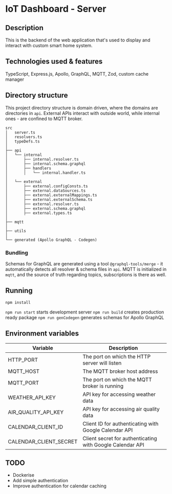# IoT Dashboard - Server

## Description

This is the backend of the web application that's used to display and interact with custom smart home system.

## Technologies used & features

TypeScript, Express.js, Apollo, GraphQL, MQTT, Zod, custom cache manager

## Directory structure

This project directory structure is domain driven, where the domains are directories in `api`. External APIs interact with outside world, while internal ones - are confined to MQTT broker.

```
src
│   server.ts
│   resolvers.ts
│   typeDefs.ts
│
├── api
│   └── internal
│       ├── internal.resolver.ts
│       ├── internal.schema.graphql
│       ├── handlers
│       │   └── internal.handler.ts
│
│   └── external
│       ├── external.configConsts.ts
│       ├── external.dataSources.ts
│       ├── external.externalMappings.ts
│       ├── external.externalSchema.ts
│       ├── external.resolver.ts
│       ├── external.schema.graphql
│       ├── external.types.ts
│
├── mqtt
│
├── utils
│
└── generated (Apollo GraphQL - Codegen)
```

### Bundling

Schemas for GraphQL are generated using a tool `@graphql-tools/merge` - it automatically detects all resolver & schema files in `api`. MQTT is initialized in `mqtt`, and the source of truth regarding topics, subscriptions is there as well.

## Running

`npm install`

`npm run start` starts development server
`npm run build` creates production ready package
`npm run genCodegen` generates schemas for Apollo GraphQL

## Environment variables

| Variable               | Description                                               |
| ---------------------- | --------------------------------------------------------- |
| HTTP_PORT              | The port on which the HTTP server will listen             |
| MQTT_HOST              | The MQTT broker host address                              |
| MQTT_PORT              | The port on which the MQTT broker is running              |
| WEATHER_API_KEY        | API key for accessing weather data                        |
| AIR_QUALITY_API_KEY    | API key for accessing air quality data                    |
| CALENDAR_CLIENT_ID     | Client ID for authenticating with Google Calendar API     |
| CALENDAR_CLIENT_SECRET | Client secret for authenticating with Google Calendar API |

## TODO

- Dockerise
- Add simple authentication
- Improve authentication for calendar caching
